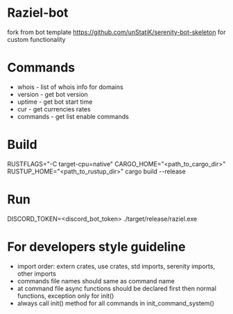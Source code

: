 # Raziel-bot
fork from bot template https://github.com/unStatiK/serenity-bot-skeleton for custom functionality 

# Commands

* whois - list of whois info for domains
* version - get bot version
* uptime - get bot start time
* cur - get currencies rates
* commands - get list enable commands


# Build

RUSTFLAGS="-C target-cpu=native" CARGO_HOME="<path_to_cargo_dir>" RUSTUP_HOME="<path_to_rustup_dir>" cargo build --release

# Run

DISCORD_TOKEN=<discord_bot_token> ./target/release/raziel.exe

# For developers style guideline

-  import order: extern crates, use crates, std imports, serenity imports, other imports
-  commands file names should same as command name
-  at command file async functions should be declared first then normal functions, exception only for init()
-  always call init() method for all commands in init_command_system()
